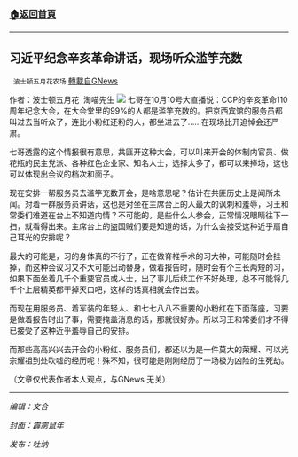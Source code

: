 ###  [:house:返回首頁](https://github.com/ourhimalayas/txt)
---


## 习近平纪念辛亥革命讲话，现场听众滥竽充数
` 波士顿五月花农场` [轉載自GNews](https://gnews.org/zh-hans/1587470/)

作者：波士顿五月花  淘喵先生
![](https://assets.gnews.org/wp-content/uploads/2021/10/20211011-3.jpg)
七哥在10月10号大直播说：CCP的辛亥革命110周年纪念大会，在大会堂里的99%的人都是滥竽充数的。把京西宾馆的服务员都叫过去当听众了，连比小粉红还粉的人，都坐进去了……在现场比开追悼会还严肃。

七哥透露的这个情报很有意思，共匪开这种大会，可以叫来开会的体制内官员、做花瓶的民主党派、各种红色企业家、知名人士，选择太多了，都可以来捧场，这也可以体现出会议的档次和面子。

现在安排一帮服务员去滥竽充数开会，是啥意思呢？估计在共匪历史上是闻所未闻。对着一群服务员讲话，这也是对坐在主席台上的人最大的讽刺和羞辱，习王和常委们难道在台上不知道内情？不可能的，是些什么人参会，正常情况眼睛往下一扫，就看得出来。主席台上的盗国贼们要是知道的话，为什么会接受这种近乎扇自己耳光的安排呢？

最大的可能是，习的身体真的不行了，正在做脊椎手术的习大神，可能随时会挂掉，而这种会议习又不大可能出动替身，做着报告时，随时会有个三长两短的习，如果下面坐着几千个重要官员或人士，出了事儿后续工作不好处理，总不可能将几千个上层精英都干掉灭口吧，这样的话真相就会传出去。

而现在用服务员、着军装的年轻人、和七七八八不重要的小粉红在下面落座，习要是做着报告时出了事，需要掩盖消息的话，那就很好办。所以习王和常委们才不得已接受了这种近乎羞辱自己的安排。

而那些高高兴兴去开会的小粉红、服务员们，都还以为是一件莫大的荣耀、可以光宗耀祖到处吹嘘的经历呢！殊不知，很可能是刚刚经历了一场极为凶险的生死劫。

（文章仅代表作者本人观点，与GNews 无关）

* * *

*编辑：文合*

*封面：霹雳鼠年*

*发布：吐纳*
